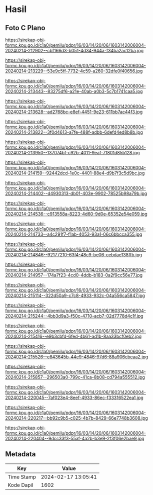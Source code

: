 # Hasil

## Foto C Plano

https://sirekap-obj-formc.kpu.go.id/c1a0/pemilu/pdpr/16/03/14/20/06/1603142006004-20240214-212902--cbf166d3-b051-4d34-944a-f34ba2ac12ba.jpg

https://sirekap-obj-formc.kpu.go.id/c1a0/pemilu/pdpr/16/03/14/20/06/1603142006004-20240214-213229--53e9c5ff-7732-4c59-a260-32dfe0f40656.jpg

https://sirekap-obj-formc.kpu.go.id/c1a0/pemilu/pdpr/16/03/14/20/06/1603142006004-20240214-213443--83275df6-a21e-40ab-a0b3-5c7b1741caa5.jpg

https://sirekap-obj-formc.kpu.go.id/c1a0/pemilu/pdpr/16/03/14/20/06/1603142006004-20240214-213628--ad2768bc-e8ef-4451-9e23-611bb7ac44f3.jpg

https://sirekap-obj-formc.kpu.go.id/c1a0/pemilu/pdpr/16/03/14/20/06/1603142006004-20240214-213822--3f0d4613-a7fe-488f-adbb-6defd4ed8b8b.jpg

https://sirekap-obj-formc.kpu.go.id/c1a0/pemilu/pdpr/16/03/14/20/06/1603142006004-20240214-213950--137074bf-c92b-4011-9eaf-71801d85b128.jpg

https://sirekap-obj-formc.kpu.go.id/c1a0/pemilu/pdpr/16/03/14/20/06/1603142006004-20240214-214159--92442dcd-1e0c-4401-88e4-d9b7f3c5d9bc.jpg

https://sirekap-obj-formc.kpu.go.id/c1a0/pemilu/pdpr/16/03/14/20/06/1603142006004-20240214-214402--d4930313-db01-403e-9902-78525b98a79b.jpg

https://sirekap-obj-formc.kpu.go.id/c1a0/pemilu/pdpr/16/03/14/20/06/1603142006004-20240214-214536--c913558a-8223-4d60-9d0e-65352e54e059.jpg

https://sirekap-obj-formc.kpu.go.id/c1a0/pemilu/pdpr/16/03/14/20/06/1603142006004-20240214-214733--a4c291f7-f1ab-4053-93a1-06c6bbcca355.jpg

https://sirekap-obj-formc.kpu.go.id/c1a0/pemilu/pdpr/16/03/14/20/06/1603142006004-20240214-214846--92177210-63f4-48c9-be06-cebdae138ffb.jpg

https://sirekap-obj-formc.kpu.go.id/c1a0/pemilu/pdpr/16/03/14/20/06/1603142006004-20240214-214957--174a7f23-4cd0-4ddb-b183-0a2f9cc56e77.jpg

https://sirekap-obj-formc.kpu.go.id/c1a0/pemilu/pdpr/16/03/14/20/06/1603142006004-20240214-215114--322d50a9-c7c8-4933-932c-04a556ca5847.jpg

https://sirekap-obj-formc.kpu.go.id/c1a0/pemilu/pdpr/16/03/14/20/06/1603142006004-20240214-215244--4bb3d9a3-f50c-4710-acb7-02d7778d4c1f.jpg

https://sirekap-obj-formc.kpu.go.id/c1a0/pemilu/pdpr/16/03/14/20/06/1603142006004-20240214-215416--e9b3cbfd-6fed-4b61-ad1b-8aa33bcf0eb2.jpg

https://sirekap-obj-formc.kpu.go.id/c1a0/pemilu/pdpr/16/03/14/20/06/1603142006004-20240214-215526--e843645b-44e9-4846-97d6-88a906cbeaa2.jpg

https://sirekap-obj-formc.kpu.go.id/c1a0/pemilu/pdpr/16/03/14/20/06/1603142006004-20240214-215857--296503a0-799c-41ca-8b08-cd794a555512.jpg

https://sirekap-obj-formc.kpu.go.id/c1a0/pemilu/pdpr/16/03/14/20/06/1603142006004-20240214-220045--7af023e4-8eef-4933-86ec-f33316522ea1.jpg

https://sirekap-obj-formc.kpu.go.id/c1a0/pemilu/pdpr/16/03/14/20/06/1603142006004-20240214-220217--bb92c9b5-c025-4b7b-8429-66e7748b3608.jpg

https://sirekap-obj-formc.kpu.go.id/c1a0/pemilu/pdpr/16/03/14/20/06/1603142006004-20240214-220404--9dcc33f3-55af-4a2b-b3e9-2f3f06e2bae9.jpg


## Metadata

| Key        | Value               |
| ---------- | ------------------- |
| Time Stamp | 2024-02-17 13:05:41 |
| Kode Dapil | 1602                |



